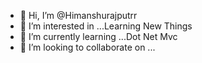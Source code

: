 - 👋 Hi, I’m @Himanshurajputrr
- 👀 I’m interested in ...Learning New Things
- 🌱 I’m currently learning ...Dot Net Mvc
- 💞️ I’m looking to collaborate on ...

<!---
Himanshurajputrr/Himanshurajputrr is a ✨ special ✨ repository because its `README.md` (this file) appears on your GitHub profile.
You can click the Preview link to take a look at your changes.
--->
